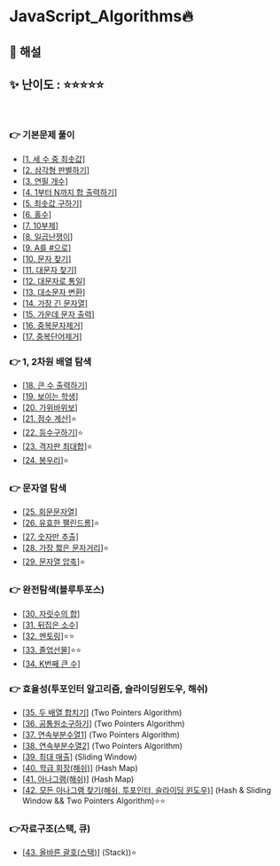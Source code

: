 # JavaScript_Algorithms🔥

## 👀 해설

## ✨ 난이도 : ⭐⭐⭐⭐⭐

<br/>

### 👉 기본문제 풀이

- [\[1. 세 수 중 최솟값\]](https://blog.naver.com/tlsgkdals71/222653941363)
- [\[2. 삼각형 판별하기\]](https://blog.naver.com/tlsgkdals71/222653948128)
- [\[3. 연필 개수\]](https://blog.naver.com/tlsgkdals71/222654064793)
- [\[4. 1부터 N까지 합 출력하기\]](https://blog.naver.com/tlsgkdals71/222654402322)
- [\[5. 최솟값 구하기\]](https://blog.naver.com/tlsgkdals71/222654448743)
- [\[6. 홀수\]](https://blog.naver.com/tlsgkdals71/222654520628)
- [\[7. 10부제\]](https://blog.naver.com/tlsgkdals71/222655561266)
- [\[8. 일곱난쟁이\]](https://blog.naver.com/tlsgkdals71/222656579186)
- [\[9. A를 #으로\]](https://blog.naver.com/tlsgkdals71/222657482640)
- [\[10. 문자 찾기\]](https://blog.naver.com/tlsgkdals71/222657547188)
- [\[11. 대문자 찾기\]](https://blog.naver.com/tlsgkdals71/222659766100)
- [\[12. 대문자로 통일\]](https://blog.naver.com/tlsgkdals71/222660970889)
- [\[13. 대소문자 변환\]](https://blog.naver.com/tlsgkdals71/222660990676)
- [\[14. 가장 긴 문자열\]](https://blog.naver.com/tlsgkdals71/222661023852)
- [\[15. 가운데 문자 출력\]](https://blog.naver.com/tlsgkdals71/222661882371)
- [\[16. 중복문자제거\]](https://blog.naver.com/tlsgkdals71/222663171710)
- [\[17. 중복단어제거\]](https://blog.naver.com/tlsgkdals71/222663209700)

### 👉 1, 2차원 배열 탐색

- [\[18. 큰 수 출력하기\]](https://blog.naver.com/tlsgkdals71/222664266048)
- [\[19. 보이는 학생\]](https://blog.naver.com/tlsgkdals71/222664498075)
- [\[20. 가위바위보\]](https://blog.naver.com/tlsgkdals71/222665228842)
- [\[21. 점수 계산\]](https://blog.naver.com/tlsgkdals71/222666188525)⭐
- [\[22. 등수구하기\]](https://blog.naver.com/tlsgkdals71/222667284458)⭐
- [\[23. 격자판 최대합\]](https://blog.naver.com/tlsgkdals71/222668079694)⭐
- [\[24. 봉우리\]](https://blog.naver.com/tlsgkdals71/222669361685)⭐

### 👉 문자열 탐색

- [\[25. 회문문자열\]](https://blog.naver.com/tlsgkdals71/222669899059)
- [\[26. 유효한 팰린드롬\]](https://blog.naver.com/tlsgkdals71/222670684584)⭐
- [\[27. 숫자만 추출\]](https://blog.naver.com/tlsgkdals71/222671347981)
- [\[28. 가장 짧은 문자거리\]](https://blog.naver.com/tlsgkdals71/222672815649)⭐
- [\[29. 문자열 압축\]](https://blog.naver.com/tlsgkdals71/222673486996)⭐

### 👉 완전탐색(블루투포스)

- [\[30. 자릿수의 합\]](https://blog.naver.com/tlsgkdals71/222673896777)
- [\[31. 뒤집은 소수\]](https://blog.naver.com/tlsgkdals71/222675583280)
- [\[32. 멘토링\]](https://blog.naver.com/tlsgkdals71/222676457427)⭐⭐
- [\[33. 졸업선물\]](https://blog.naver.com/tlsgkdals71/222678874621)⭐⭐
- [\[34. K번째 큰 수\]](https://blog.naver.com/tlsgkdals71/222679384187)

### 👉 효율성(투포인터 알고리즘, 슬라이딩윈도우, 해쉬)

- [\[35. 두 배열 합치기\]](https://blog.naver.com/tlsgkdals71/222680167936) (Two Pointers Algorithm)
- [\[36. 공통원소구하기\]](https://blog.naver.com/tlsgkdals71/222680710634) (Two Pointers Algorithm)
- [\[37. 연속부분수열1\]](https://blog.naver.com/tlsgkdals71/222685467080) (Two Pointers Algorithm)
- [\[38. 연속부분수열2\]](https://blog.naver.com/tlsgkdals71/222686274415) (Two Pointers Algorithm)
- [\[39. 최대 매출\]](https://blog.naver.com/tlsgkdals71/222687537585) (Sliding Window)
- [\[40. 학급 회장(해쉬)\]](https://blog.naver.com/tlsgkdals71/222688113819) (Hash Map)
- [\[41. 아나그램(해쉬)\]](https://blog.naver.com/tlsgkdals71/222688535297) (Hash Map)
- [\[42. 모든 아나그램 찾기(해쉬, 투포인터, 슬라이딩 윈도우)\]](https://blog.naver.com/tlsgkdals71/222689094707) (Hash & Sliding Window && Two Pointers Algorithm)⭐⭐

### 👉자료구조(스택, 큐)

- [\[43. 올바른 괄호(스택)\]](https://blog.naver.com/tlsgkdals71/222689850956) (Stack))⭐
